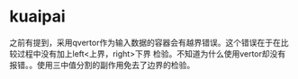 # kuaipai
之前有提到，采用qvertor作为输入数据的容器会有越界错误。这个错误在于在比较过程中没有加上left<上界，right>下界 检验。不知道为什么使用vertor却没有报错。。使用三中值分割的副作用免去了边界的检验。
